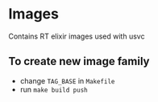 # Images

Contains RT elixir images used with usvc

## To create new image family

- change `TAG_BASE` in `Makefile`
- run `make build push`
